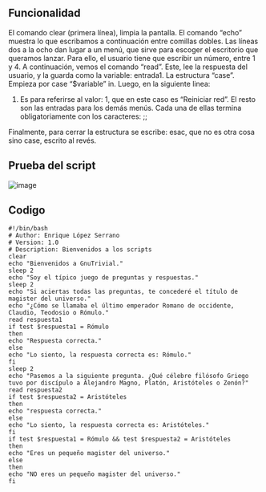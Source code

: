 ## Funcionalidad
El comando clear (primera línea), limpia la pantalla.
El comando “echo” muestra lo que escribamos a continuación entre comillas dobles. Las líneas dos a la ocho dan lugar a un menú, que sirve para escoger el escritorio que queramos lanzar. Para ello, el usuario tiene que escribir un número, entre 1 y 4.
A continuación, vemos el comando “read”. Este, lee la respuesta del usuario, y la guarda como la variable: entrada1.
La estructura “case”. Empieza por case “$variable” in. Luego, en la siguiente linea:
1) Es para referirse al valor: 1, que en este caso es “Reiniciar red”. El resto son las entradas para los demás menús. Cada una de ellas termina obligatoriamente con los caracteres: ;;

Finalmente, para cerrar la estructura se escribe: esac, que no es otra cosa sino case, escrito al revés.

## Prueba del script

![image](https://user-images.githubusercontent.com/58082614/116122365-f983de80-a6c1-11eb-8c30-4b2db24750d2.png)

## Codigo

```
#!/bin/bash
# Author: Enrique López Serrano
# Version: 1.0
# Description: Bienvenidos a los scripts
clear
echo "Bienvenidos a GnuTrivial."
sleep 2
echo "Soy el típico juego de preguntas y respuestas."
sleep 2
echo "Si aciertas todas las preguntas, te concederé el título de magister del universo."
echo "¿Cómo se llamaba el último emperador Romano de occidente, Claudio, Teodosio o Rómulo."
read respuesta1
if test $respuesta1 = Rómulo
then
echo "Respuesta correcta."
else
echo "Lo siento, la respuesta correcta es: Rómulo."
fi
sleep 2
echo "Pasemos a la siguiente pregunta. ¿Qué célebre filósofo Griego tuvo por discípulo a Alejandro Magno, Platón, Aristóteles o Zenón?"
read respuesta2
if test $respuesta2 = Aristóteles
then
echo "respuesta correcta."
else
echo "Lo siento, la respuesta correcta es: Aristóteles."
fi
if test $respuesta1 = Rómulo && test $respuesta2 = Aristóteles
then
echo "Eres un pequeño magister del universo."
else
then
echo "NO eres un pequeño magister del universo."
fi
```
